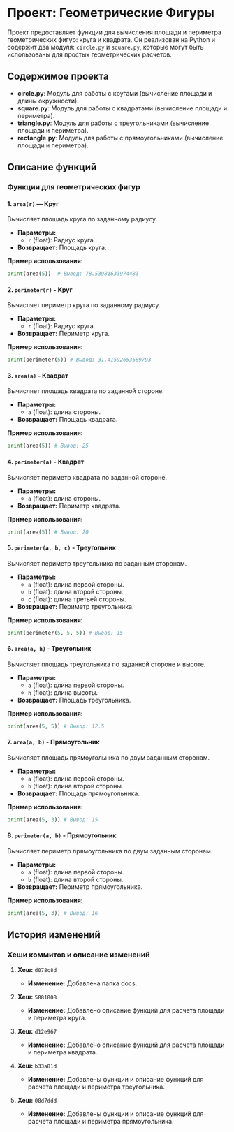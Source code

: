 # Проект: Геометрические Фигуры

Проект предоставляет функции для вычисления площади и периметра геометрических фигур: круга и квадрата. Он реализован на Python и содержит два модуля: `circle.py` и `square.py`, которые могут быть использованы для простых геометрических расчетов.

## Содержимое проекта

- **circle.py**: Модуль для работы с кругами (вычисление площади и длины окружности).
- **square.py**: Модуль для работы с квадратами (вычисление площади и периметра).
- **triangle.py**: Модуль для работы с треугольниками (вычисление площади и периметра).
- **rectangle.py**: Модуль для работы с прямоугольниками (вычисление площади и периметра).

## Описание функций

### Функции для геометрических фигур

#### 1. `area(r)` — Круг

Вычисляет площадь круга по заданному радиусу.

- **Параметры:**
  - `r` (float): Радиус круга.
- **Возвращает:** Площадь круга.

**Пример использования:**

```python
print(area(5))  # Вывод: 78.53981633974483
```

#### 2. `perimeter(r)` - Круг

Вычисляет периметр круга по заданному радиусу.

- **Параметры:**
  - `r` (float): Радиус круга.
- **Возвращает:** Периметр круга.

**Пример использования:**

```python
print(perimeter(5)) # Вывод: 31.41592653589793
```

#### 3. `area(a)` - Квадрат

Вычисляет площадь квадрата по заданной стороне.

- **Параметры:**
  - `a` (float): длина стороны.
- **Возвращает:** Площадь квадрата.

**Пример использования:**

```python
print(area(5)) # Вывод: 25
```

#### 4. `perimeter(a)` - Квадрат

Вычисляет периметр квадрата по заданной стороне.

- **Параметры:**
  - `a` (float): длина стороны.
- **Возвращает:** Периметр квадрата.

**Пример использования:**

```python
print(area(5)) # Вывод: 20
```

#### 5. `perimeter(a, b, c)` - Треугольник

Вычисляет периметр треугольника по заданным сторонам.

- **Параметры:**
  - `a` (float): длина первой стороны.
  - `b` (float): длина второй стороны.
  - `c` (float): длина третьей стороны.
- **Возвращает:** Периметр треугольника.

**Пример использования:**

```python
print(perimeter(5, 5, 5)) # Вывод: 15
```

#### 6. `area(a, h)` - Треугольник

Вычисляет площадь треугольника по заданной стороне и высоте.

- **Параметры:**
  - `a` (float): длина первой стороны.
  - `h` (float): длина высоты.
- **Возвращает:** Площадь треугольника.

**Пример использования:**

```python
print(area(5, 5)) # Вывод: 12.5
```

#### 7. `area(a, b)` - Прямоугольник

Вычисляет площадь прямоугольника по двум заданным сторонам.

- **Параметры:**
  - `a` (float): длина первой стороны.
  - `b` (float): длина второй стороны.
- **Возвращает:** Площадь прямоугольника.

**Пример использования:**

```python
print(area(5, 3)) # Вывод: 15
```

#### 8. `perimeter(a, b)` - Прямоугольник

Вычисляет периметр прямоугольника по двум заданным сторонам.

- **Параметры:**
  - `a` (float): длина первой стороны.
  - `b` (float): длина второй стороны.
- **Возвращает:** Периметр прямоугольника.

**Пример использования:**

```python
print(area(5, 3)) # Вывод: 16
```

## История изменений

### Хеши коммитов и описание изменений

1. **Хеш:** `d078c8d`

   - **Изменение:** Добавлена папка docs.

2. **Хеш:** `5881808`

   - **Изменение:** Добавлено описание функций для расчета площади и периметра круга.

3. **Хеш:** `d12e967`

   - **Изменение:** Добавлено описание функций для расчета площади и периметра квадрата.

4. **Хеш:** `b33a81d`

   - **Изменение:** Добавлены функции и описание функций для расчета площади и периметра треугольника.

5. **Хеш:** `08d7ddd`
   - **Изменение:** Добавлены функции и описание функций для расчета площади и периметра прямоугольника.
